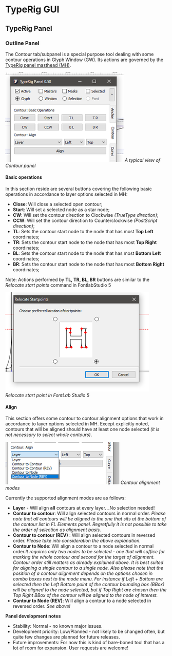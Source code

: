 # TypeRig GUI 

## TypeRig Panel

### Outline Panel
The Contour tab/subpanel is a special purpose tool dealing with some contour operations in Glyph Window (GW). Its actions are governed by the [TypeRig panel masthead (MH)](https://kateliev.github.io/TypeRig/Docs/GUI/TR-Panel-Basics).

![](./img/TR-Contour-Panel-00.png)
_A typical view of Contour panel_

#### Basic operations
In this section reside are several buttons covering the following basic operations in accordance to layer options selected in MH:
- **Close**: Will close a selected open contour;
- **Start**: Will set a selected node as a star node;
- **CW**: Will set the contour direction to Clockwise _(TrueType direction)_;
- **CCW**: Will set the contour direction to Counterclockwise _(PostScript direction)_;
- **TL**: Sets the contour start node to the node that has most **Top Left** coordinates;
- **TR**: Sets the contour start node to the node that has most **Top Right** coordinates;
- **BL**: Sets the contour start node to the node that has most **Bottom Left** coordinates;
- **BR**: Sets the contour start node to the node that has most **Bottom Right** coordinates;

Note: Actions performed by **TL, TR, BL, BR** buttons are similar to the _Relocate start points_ command in FontlabStudio 5

![](./img/TR-Contour-Panel-03.png)
_Relocate start point in FontLab Studio 5_

#### Align

This section offers some contour to contour alignment options that work in accordance to layer options selected in MH. Except explicitly noted, contours that will be aligned should have at least one node selected _(it is not necessary to select whole contours)_. 

![](./img/TR-Contour-Panel-01.png)
_Contour alignment modes_

Currently the supported alignment modes  are as follows:
- **Layer** - Will align **all** contours at every layer. _No selection needed!
- **Contour to contour**: Will align selected contours in normal order. _Please note that all contours will be aligned to the one that sits at the bottom of the contour list in FL Elements panel. Regretfully it is not possible to take the order of selection as alignment basis._
- **Contour to contour (REV)** : Will align selected contours in reversed order. _Please take into consideration the above explanation._
- **Contour to Node**: Will align a contour to a node selected in normal order._It requires only two nodes to be selected - one that will suffice for marking the whole contour and second for the target of alignment. Contour order still matters as already explained above. It is best suited for aligning a single  contour to a single node. Also please note that the position of a contour alignment depends on the options chosen in combo boxes next to the mode menu. For instance if Left + Bottom are selected then the Left Bottom point of the contour bounding box (BBox) will be aligned to the node selected, but if Top Right are chosen then the Top Right BBox of the contour will be aligned to the node of interest._
- **Contour to Node (REV)**: Will align a contour to a node selected in reversed order. _See above!_

**Panel development notes**
- Stability: Normal - no known major issues.
- Development priority: Low/Planned - not likely to be changed often, but quite few changes are planned for future releases.
- Future improvements: For now this is kind of bare-boned tool that has a lot of room for expansion. User requests are welcome!
